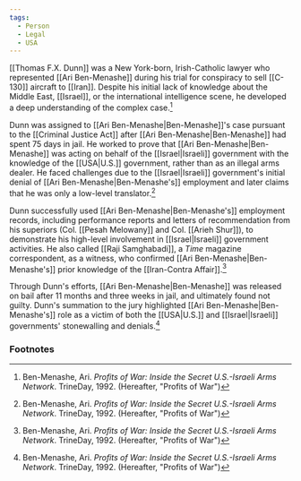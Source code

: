 ```yaml
---
tags:
  - Person
  - Legal
  - USA
---
```

[[Thomas F.X. Dunn]] was a New York-born, Irish-Catholic lawyer who represented [[Ari Ben-Menashe]] during his trial for conspiracy to sell [[C-130]] aircraft to [[Iran]]. Despite his initial lack of knowledge about the Middle East, [[Israel]], or the international intelligence scene, he developed a deep understanding of the complex case.[^1]

Dunn was assigned to [[Ari Ben-Menashe|Ben-Menashe]]'s case pursuant to the [[Criminal Justice Act]] after [[Ari Ben-Menashe|Ben-Menashe]] had spent 75 days in jail. He worked to prove that [[Ari Ben-Menashe|Ben-Menashe]] was acting on behalf of the [[Israel|Israeli]] government with the knowledge of the [[USA|U.S.]] government, rather than as an illegal arms dealer. He faced challenges due to the [[Israel|Israeli]] government's initial denial of [[Ari Ben-Menashe|Ben-Menashe's]] employment and later claims that he was only a low-level translator.[^1]

Dunn successfully used [[Ari Ben-Menashe|Ben-Menashe's]] employment records, including performance reports and letters of recommendation from his superiors (Col. [[Pesah Melowany]] and Col. [[Arieh Shur]]), to demonstrate his high-level involvement in [[Israel|Israeli]] government activities. He also called [[Raji Samghabadi]], a *Time* magazine correspondent, as a witness, who confirmed [[Ari Ben-Menashe|Ben-Menashe's]] prior knowledge of the [[Iran-Contra Affair]].[^1]

Through Dunn's efforts, [[Ari Ben-Menashe|Ben-Menashe]] was released on bail after 11 months and three weeks in jail, and ultimately found not guilty. Dunn's summation to the jury highlighted [[Ari Ben-Menashe|Ben-Menashe's]] role as a victim of both the [[USA|U.S.]] and [[Israel|Israeli]] governments' stonewalling and denials.[^1]

### Footnotes
[^1]: Ben-Menashe, Ari. *Profits of War: Inside the Secret U.S.-Israeli Arms Network*. TrineDay, 1992. (Hereafter, "Profits of War")

